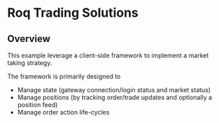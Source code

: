 # Roq Trading Solutions

## Overview

This example leverage a client-side framework to implement a market
taking strategy.

The framework is primarily designed to
* Manage state (gateway connection/login status and market status)
* Manage positions (by tracking order/trade updates and optionally
  a position feed)
* Manage order action life-cycles
